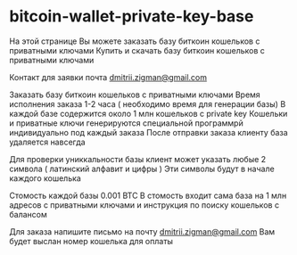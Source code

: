 # bitcoin-wallet-private-key-base
На этой странице Вы можете заказать базу биткоин кошельков с приватными ключами 
Купить и скачать базу биткоин кошельков с приватными ключами

Контакт для заявки почта dmitrii.zigman@gmail.com

Заказать базу биткоин кошельков с приватными ключами
Время исполнения заказа 1-2 часа ( необходимо время для генерации базы)
В каждой базе содержится около 1 млн кошельков с private key
Кошельки и приватные ключи генерируются специальной программрй индивидуально под каждый заказа
После отправки заказа клиенту база удаляется навсегда

Для проверки униккальности базы клиент может указать любые 2 символа ( латинский алфавит и цифры )
Эти символы будут в начале каждого кошелька

Стомость каждой базы 0.001 BTC
В стомость входит сама база на 1 млн адресов с приватными ключами и инструкция по поиску кошельков с балансом

Для заказа напишите письмо на почту dmitrii.zigman@gmail.com
Вам будет выслан номер кошелька для оплаты
